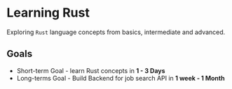 # Learning Rust

Exploring `Rust` language concepts from basics, intermediate and advanced.

## Goals

- Short-term Goal - learn Rust concepts in **1 - 3 Days**
- Long-terms Goal - Build Backend for job search API in **1 week - 1 Month**
